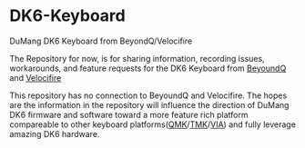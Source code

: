 # DK6-Keyboard
DuMang DK6 Keyboard from BeyondQ/Velocifire

The Repository for now, is for sharing information, recording issues, workarounds, and feature requests for the DK6 Keyboard from [BeyoundQ](http://www.beyondq.com/%E8%B6%85%E9%85%B7%E7%A7%91%E6%8A%80-%E4%BA%A7%E5%93%81-%E6%AF%92%E8%9F%92%E9%94%AE%E7%9B%98-%E6%A8%A1%E5%9D%97%E5%8C%96%E9%94%AE%E7%9B%98-dk6-dumang.html) and [Velocifire](https://www.velocifiretech.com/product/dumang-dk6-ergo-v2/)

This repository has no connection to BeyoundQ and Velocifire.  The hopes are the information in the repository will influence the direction of DuMang DK6 firmware and software toward a more feature rich platform compareable to other keyboard platforms([QMK](https://qmk.fm/)/[TMK](https://github.com/tmk/tmk_keyboard)/[VIA](https://caniusevia.com/)) and fully leverage amazing DK6 hardware.
